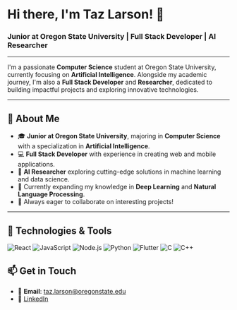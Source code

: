 # Hi there, I'm Taz Larson! 👋

### Junior at Oregon State University | Full Stack Developer | AI Researcher

---

I'm a passionate **Computer Science** student at Oregon State University, currently focusing on **Artificial Intelligence**. Alongside my academic journey, I'm also a **Full Stack Developer** and **Researcher**, dedicated to building impactful projects and exploring innovative technologies.

---

## 🚀 About Me
- 🎓 **Junior at Oregon State University**, majoring in **Computer Science** with a specialization in **Artificial Intelligence**.
- 💻 **Full Stack Developer** with experience in creating web and mobile applications.
- 🔬 **AI Researcher** exploring cutting-edge solutions in machine learning and data science.
- 🌱 Currently expanding my knowledge in **Deep Learning** and **Natural Language Processing**.
- 🔗 Always eager to collaborate on interesting projects!

---

## 🔧 Technologies & Tools
![React](https://img.shields.io/badge/React-20232A?style=for-the-badge&logo=react&logoColor=61DAFB)
![JavaScript](https://img.shields.io/badge/JavaScript-323330?style=for-the-badge&logo=javascript&logoColor=F7DF1E)
![Node.js](https://img.shields.io/badge/Node.js-339933?style=for-the-badge&logo=nodedotjs&logoColor=white)
![Python](https://img.shields.io/badge/Python-3776AB?style=for-the-badge&logo=python&logoColor=white)
![Flutter](https://img.shields.io/badge/Flutter-02569B?style=for-the-badge&logo=flutter&logoColor=white)
![C](https://img.shields.io/badge/C-00599C?style=for-the-badge&logo=c&logoColor=white)
![C++](https://img.shields.io/badge/C%2B%2B-00599C?style=for-the-badge&logo=c%2B%2B&logoColor=white)



## 📫 Get in Touch
- 📧 **Email**: [taz.larson@oregonstate.edu](mailto:taz.larson@oregonstate.edu)
- 💼 [LinkedIn](https://www.linkedin.com/in/tazlarson)
